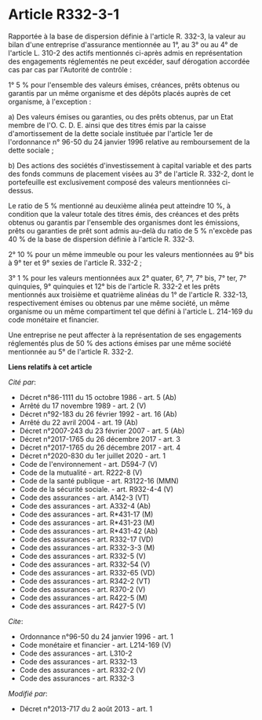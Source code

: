 # Article R332-3-1

Rapportée à la base de dispersion définie à l'article R. 332-3, la valeur au bilan d'une entreprise d'assurance mentionnée au
1°, au 3° ou au 4° de l'article L. 310-2 des actifs mentionnés ci-après admis en représentation des engagements réglementés
ne peut excéder, sauf dérogation accordée cas par cas par l'Autorité de contrôle : 

1° 5 % pour l'ensemble des valeurs émises, créances, prêts obtenus ou garantis par un même organisme et des dépôts placés
auprès de cet organisme, à l'exception : 

a) Des valeurs émises ou garanties, ou des prêts obtenus, par un Etat membre de l'O. C. D. E. ainsi que des titres émis par
la caisse d'amortissement de la dette sociale instituée par l'article 1er de l'ordonnance n° 96-50 du 24 janvier 1996
relative au remboursement de la dette sociale ; 

b) Des actions des sociétés d'investissement à capital variable et des parts des fonds communs de placement visées au 3° de
l'article R. 332-2, dont le portefeuille est exclusivement composé des valeurs mentionnées ci-dessus. 

Le ratio de 5 % mentionné au deuxième alinéa peut atteindre 10 %, à condition que la valeur totale des titres émis, des
créances et des prêts obtenus ou garantis par l'ensemble des organismes dont les émissions, prêts ou garanties de prêt sont
admis au-delà du ratio de 5 % n'excède pas 40 % de la base de dispersion définie à l'article R. 332-3.

2° 10 % pour un même immeuble ou pour les valeurs mentionnées au 9° bis à 9° ter et 9° sexies de l'article R. 332-2 ; 

3° 1 % pour les valeurs mentionnées aux 2° quater, 6°, 7°, 7° bis, 7° ter, 7° quinquies, 9° quinquies et 12° bis de l'article
R. 332-2 et les prêts mentionnés aux troisième et quatrième alinéas du 1° de l'article R. 332-13, respectivement émises ou
obtenus par une même société, un même organisme ou un même compartiment tel que défini à l'article L. 214-169 du code
monétaire et financier. 

Une entreprise ne peut affecter à la représentation de ses engagements réglementés plus de 50 % des actions émises par une
même société mentionnée au 5° de l'article R. 332-2.

**Liens relatifs à cet article**

_Cité par_:

  - Décret n°86-1111 du 15 octobre 1986 - art. 5 (Ab)
  - Arrêté du 17 novembre 1989 - art. 2 (V)
  - Décret n°92-183 du 26 février 1992 - art. 16 (Ab)
  - Arrêté du 22 avril 2004 - art. 19 (Ab)
  - Décret  n°2007-243 du 23 février 2007 - art. 5 (Ab)
  - Décret n°2017-1765 du 26 décembre 2017 - art. 3
  - Décret n°2017-1765 du 26 décembre 2017 - art. 4
  - Décret n°2020-830 du 1er juillet 2020 - art. 1
  - Code de l'environnement - art. D594-7 (V)
  - Code de la mutualité - art. R222-8 (V)
  - Code de la santé publique - art. R3122-16 (MMN)
  - Code de la sécurité sociale. - art. R932-4-4 (V)
  - Code des assurances - art. A142-3 (VT)
  - Code des assurances - art. A332-4 (Ab)
  - Code des assurances - art. R*431-17 (M)
  - Code des assurances - art. R*431-23 (M)
  - Code des assurances - art. R*431-42 (Ab)
  - Code des assurances - art. R332-17 (VD)
  - Code des assurances - art. R332-3-3 (M)
  - Code des assurances - art. R332-5 (V)
  - Code des assurances - art. R332-54 (V)
  - Code des assurances - art. R332-65 (VD)
  - Code des assurances - art. R342-2 (VT)
  - Code des assurances - art. R370-2 (V)
  - Code des assurances - art. R422-5 (M)
  - Code des assurances - art. R427-5 (V)

_Cite_:

  - Ordonnance n°96-50 du 24 janvier 1996 - art. 1
  - Code monétaire et financier - art. L214-169 (V)
  - Code des assurances - art. L310-2
  - Code des assurances - art. R332-13
  - Code des assurances - art. R332-2 (V)
  - Code des assurances - art. R332-3

_Modifié par_:

  - Décret n°2013-717 du 2 août 2013 - art. 1
